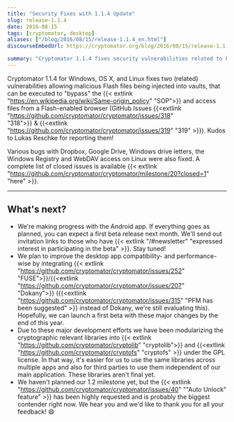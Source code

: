 ```yaml
---
title: "Security Fixes with 1.1.4 Update"
slug: release-1.1.4
date: 2016-08-15
tags: [cryptomator, desktop]
aliases: ["/blog/2016/08/15/release-1.1.4_en.html"]
discourseEmbedUrl: https://cryptomator.org/blog/2016/08/15/release-1.1.4_en.html

summary: "Cryptomator 1.1.4 fixes security vulnerabilities related to Flash file injections and addresses bugs with cloud services, Windows, and Linux. A beta release for the Android app is planned soon, and we're working on performance improvements with FUSE/Dokany integration and modularizing cryptographic libraries. \"Auto Unlock\" is a priority for a future release."
---
```

Cryptomator 1.1.4 for Windows, OS X, and Linux fixes two (related) vulnerabilities allowing malicious Flash files being injected into vaults, that can be executed to "bypass" the {{< extlink "https://en.wikipedia.org/wiki/Same-origin_policy" "SOP">}} and access files from a Flash-enabled browser (GitHub Issues {{<extlink "https://github.com/cryptomator/cryptomator/issues/318" "318">}} & {{<extlink "https://github.com/cryptomator/cryptomator/issues/319" "319" >}}). Kudos to Lukas Reschke for reporting them!

Various bugs with Dropbox, Google Drive, Windows drive letters, the Windows Registry and WebDAV access on Linux were also fixed. A complete list of closed issues is available {{< extlink "https://github.com/cryptomator/cryptomator/milestone/20?closed=1" "here" >}}.

---

## What's next?
- We're making progress with the Android app. If everything goes as planned, you can expect a first beta release next month. We'll send out invitation links to those who have {{< extlink "/#newsletter" "expressed interest in participating in the beta" >}}. Stay tuned!
- We plan to improve the desktop app compatibility- and performance-wise by integrating {{< extlink "https://github.com/cryptomator/cryptomator/issues/252" "FUSE">}}/{{<extlink "https://github.com/cryptomator/cryptomator/issues/207" "Dokany">}} ({{<extlink "https://github.com/cryptomator/cryptomator/issues/315" "PFM has been suggested" >}} instead of Dokany, we're still evaluating this). Hopefully, we can launch a first beta with these major changes by the end of this year.
- Due to these major development efforts we have been modularizing the cryptographic relevant libraries into {{< extlink "https://github.com/cryptomator/cryptolib" "cryptolib">}} and {{<extlink "https://github.com/cryptomator/cryptofs" "cryptofs" >}} under the GPL license. In that way, it's easier for us to use the same libraries across multiple apps and also for third parties to use them independent of our main application. These libraries aren't final yet.
- We haven't planned our 1.2 milestone yet, but the {{< extlink "https://github.com/cryptomator/cryptomator/issues/40" ""Auto Unlock" feature" >}} has been highly requested and is probably the biggest contender right now. We hear you and we'd like to thank you for all your feedback! :smile:
